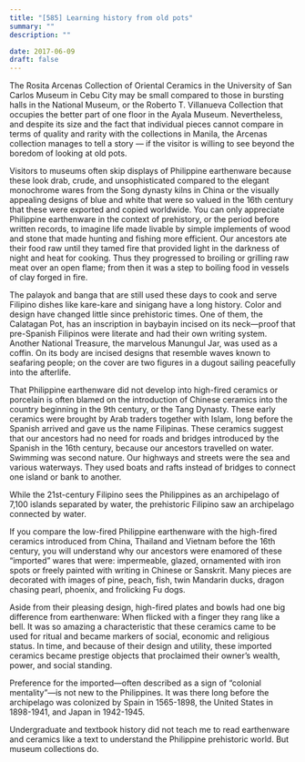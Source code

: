 ```yaml
---
title: "[585] Learning history from old pots"
summary: ""
description: ""

date: 2017-06-09
draft: false
---
```


The Rosita Arcenas Collection of Oriental Ceramics in the University of San Carlos Museum in Cebu City may be small compared to those in bursting halls in the National Museum, or the Roberto T. Villanueva Collection that occupies the better part of one floor in the Ayala Museum. Nevertheless, and despite its size and the fact that individual pieces cannot compare in terms of quality and rarity with the collections in Manila, the Arcenas collection manages to tell a story — if the visitor is willing to see beyond the boredom of looking at old pots.

Visitors to museums often skip displays of Philippine earthenware because these look drab, crude, and unsophisticated compared to the elegant monochrome wares from the Song dynasty kilns in China or the visually appealing designs of blue and white that were so valued in the 16th century that these were exported and copied worldwide. You can only appreciate Philippine earthenware in the context of prehistory, or the period before written records, to imagine life made livable by simple implements of wood and stone that made hunting and fishing more efficient. Our ancestors ate their food raw until they tamed fire that provided light in the darkness of night and heat for cooking. Thus they progressed to broiling or grilling raw meat over an open flame; from then it was a step to boiling food in vessels of clay forged in fire.

The palayok and banga that are still used these days to cook and serve Filipino dishes like kare-kare and sinigang have a long history. Color and design have changed little since prehistoric times. One of them, the Calatagan Pot, has an inscription in baybayin incised on its neck—proof that pre-Spanish Filipinos were literate and had their own writing system. Another National Treasure, the marvelous Manungul Jar, was used as a coffin. On its body are incised designs that resemble waves known to seafaring people; on the cover are two figures in a dugout sailing peacefully into the afterlife.

That Philippine earthenware did not develop into high-fired ceramics or porcelain is often blamed on the introduction of Chinese ceramics into the country beginning in the 9th century, or the Tang Dynasty. These early ceramics were brought by Arab traders together with Islam, long before the Spanish arrived and gave us the name Filipinas. These ceramics suggest that our ancestors had no need for roads and bridges introduced by the Spanish in the 16th century, because our ancestors travelled on water. Swimming was second nature. Our highways and streets were the sea and various waterways. They used boats and rafts instead of bridges to connect one island or bank to another.

While the 21st-century Filipino sees the Philippines as an archipelago of 7,100 islands separated by water, the prehistoric Filipino saw an archipelago connected by water.

If you compare the low-fired Philippine earthenware with the high-fired ceramics introduced from China, Thailand and Vietnam  before the 16th century, you will understand why our ancestors were enamored of these “imported” wares that were: impermeable, glazed, ornamented with iron spots or freely painted with writing in Chinese or Sanskrit. Many pieces are decorated with images of pine, peach, fish, twin Mandarin ducks, dragon chasing pearl, phoenix, and frolicking Fu dogs.

Aside from their pleasing design, high-fired plates and bowls had one big difference from earthenware: When flicked with a finger they rang like a bell. It was so amazing a characteristic that these ceramics came to be used for ritual and became markers of social, economic and religious status. In time, and because of their design and utility, these imported ceramics became prestige objects that proclaimed their owner’s wealth, power, and social standing.

Preference for the imported—often described as a sign of “colonial mentality”—is not new to the Philippines. It was there long before the archipelago was colonized by Spain in 1565-1898, the United States in 1898-1941, and Japan in 1942-1945.

Undergraduate and textbook history did not teach me to read earthenware and ceramics like a text to understand the Philippine prehistoric world. But museum collections do.
